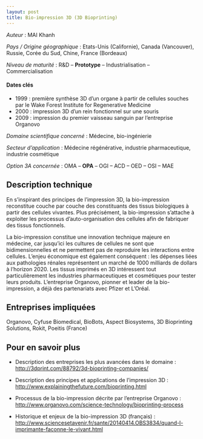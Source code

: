 ```yaml
---
layout: post
title: Bio-impression 3D (3D Bioprinting)
---
```


_Auteur_ : MAI Khanh

_Pays / Origine géographique_ : Etats-Unis (Californie), Canada (Vancouver), Russie, Corée du Sud, Chine, France (Bordeaux)


_Niveau de maturité_ : R&D – **Prototype** – Industrialisation – Commercialisation


#### Dates clés
+ 1999 : première synthèse 3D d’un organe à partir de cellules souches par le Wake Forest Institute for
Regenerative Medicine
+ 2000 : impression 3D d’un rein fonctionnel sur une souris
+ 2009 : impression du premier vaisseau sanguin par l’entreprise Organovo


_Domaine scientifique concerné_ : Médecine, bio-ingénierie


_Secteur d’application_ : Médecine régénérative, industrie pharmaceutique, industrie cosmétique


_Option 3A concernée_ : OMA – **OPA** – OGI – ACD – OED – OSI – MAE 


## Description technique

En s’inspirant des principes de l’impression 3D, la bio-impression reconstitue couche par couche des constituants des tissus biologiques à partir des cellules vivantes. Plus précisément, la bio-impression s’attache à exploiter les processus d’auto-organisation des cellules afin de fabriquer des tissus fonctionnels.

La bio-impression constitue une innovation technique majeure en médecine, car jusqu’ici les cultures de cellules ne sont que bidimensionnelles et ne permettent pas de reproduire les interactions entre cellules. L’enjeu économique est également conséquent : les dépenses liées aux pathologies rénales représentent un marché de 1000 milliards de dollars à l’horizon 2020. Les tissus imprimés en 3D intéressent tout particulièrement les industries pharmaceutiques et cosmétiques pour tester leurs produits. L’entreprise Organovo, pionner et leader de la bio-impression, a déjà des partenariats avec Pfizer et L’Oréal. 


## Entreprises impliquées

Organovo, Cyfuse Biomedical, BioBots, Aspect Biosystems, 3D Bioprinting Solutions, Rokit, Poeitis (France)

## Pour en savoir plus

+ Description des entreprises les plus avancées dans le domaine :
<http://3dprint.com/88792/3d-bioprinting-companies/>

+ Description des principes et applications de l’impression 3D : 
<http://www.explainingthefuture.com/bioprinting.html>

+ Processus de la bio-impression décrite par l’entreprise Organovo : 
<http://www.organovo.com/science-technology/bioprinting-process>

+ Historique et enjeux de la bio-impression 3D (français) : 
<http://www.sciencesetavenir.fr/sante/20140414.OBS3834/quand-l-imprimante-faconne-le-vivant.html>
